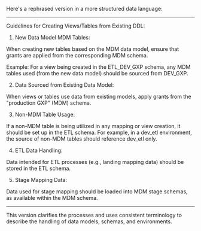 Here's a rephrased version in a more structured data language:


---

Guidelines for Creating Views/Tables from Existing DDL:

1. New Data Model MDM Tables:

When creating new tables based on the MDM data model, ensure that grants are applied from the corresponding MDM schema.

Example: For a view being created in the ETL_DEV_GXP schema, any MDM tables used (from the new data model) should be sourced from DEV_GXP.



2. Data Sourced from Existing Data Model:

When views or tables use data from existing models, apply grants from the "production GXP" (MDM) schema.



3. Non-MDM Table Usage:

If a non-MDM table is being utilized in any mapping or view creation, it should be set up in the ETL schema. For example, in a dev_etl environment, the source of non-MDM tables should reference dev_etl only.



4. ETL Data Handling:

Data intended for ETL processes (e.g., landing mapping data) should be stored in the ETL schema.



5. Stage Mapping Data:

Data used for stage mapping should be loaded into MDM stage schemas, as available within the MDM schema.





---

This version clarifies the processes and uses consistent terminology to describe the handling of data models, schemas, and environments.

